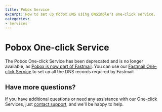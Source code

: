 ```yaml
---
title: Pobox Service
excerpt: How to set up Pobox DNS using DNSimple's one-click service.
categories:
- Services
---
```


# Pobox One-click Service

The Pobox One-click Service has been deprecated and is no longer available, as [Pobox is now part of Fastmail](https://www.fastmail.com/pobox/). You can use our [Fastmail One-click Service](/articles/fastmail-service/) to set up all the DNS records required by Fastmail.

## Have more questions? 

If you have additional questions or need any assistance with our One-click Services, just [contact support](https://dnsimple.com/feedback), and we'll be happy to help.
